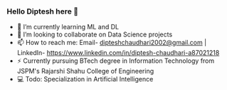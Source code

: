 ### Hello Diptesh here 👋

- 🌱 I’m currently learning ML and DL
- 👯 I’m looking to collaborate on Data Science projects
- 📫 How to reach me: Email- dipteshchaudhari2002@gmail.com | LinkedIn- https://www.linkedin.com/in/diptesh-chaudhari-a87021218
- ⚡ Currently pursuing BTech degree in Information Technology from JSPM's Rajarshi Shahu College of Engineering
- 💻 Todo: Specialization in Artificial Intelligence 
